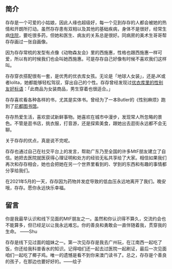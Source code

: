 ## 简介

存存是一个可爱的小姑娘，因此人缘也超级好，每一个见到存存的人都会被她的热情和开朗所打动。虽然存存患有双相以及其他的基础疾病，身体不是很好，经常生病[住院](https://twitter.com/donotexist_A/status/1383379769903910915?s=20)，要吃很多药，但她和医生、病友的关系总是很好。同病房的美术生哥哥帮存存画过一张自画像。

<PhotoScroll photos="[
        '${dataHost}/people/donotexist_a/photos/portrait.jpg', 
    ]" />

因为存存常梳的发型有点像《动物森友会》里的西施惠，性格也跟西施惠一样可爱，所以有的时候我们也会叫她西施惠。可是存存自己好像有时候不喜欢我们这样叫。

存存穿衣搭配很有一套，是优秀的优衣库女孩。无论是「地球人女装」，还是JK或者lolita，她都能够轻松驾驭，穿出自己的个性。存存曾经发现过[优衣库里的性别友好标语](https://twitter.com/donotexist_A/status/1352976196766633985?s=20)：「此商品为女装商品，男生穿着也很适合。」

存存喜欢看各种各样的书，尤其是实体书。曾经为了一本Butler的《性别麻烦》跑到了[花都图书馆](https://twitter.com/donotexist_A/status/1358339066056482817?s=20)。

存存热爱生活，喜欢尝试新鲜事物。她喜欢在城市中漫步，发现常人所忽略的景色。不管是逛书店，挑衣服，打音游，还是探索美食，跟她出去逛街永远都不会无聊。

关于存存的优点，真是说不完呢。

存存也通过自己在社交平台上的发言，帮助广东乃至全国的许多MtF朋友建立了自信。她把去医院就医获得心理证明和处方的经验无私共享给了大家。相信如果我们再次和存存相会，她也会把她在另一个世界里看到的、学到的东西和有趣的事情都分享给我们。

在2021年5月的一天，存存因为药物并发症导致的低血压永远地离开了我们。晚安哦，存存。愿你永远快乐幸福。


## 留言

你是我最早认识和线下见面的MtF朋友之一。虽然和你认识得不算久，交流约会也不能算多，但已经足以让我永远难忘。你的善良和勇敢会一直伴随着我，贯穿我的生命。 ——Shu

存存是线下见过面的姐妹之一。第一次见存存是我去广州玩，在江南西一起吃了饭，你还给我科普香水的知识。记得咱们还一起去过医院一起刷证，最后一次见面咱们一起吃了椰子鸡。唯一的遗憾是看不到你来澳门读书了。总之，存存是个善良的孩子，在那边也要好好的。——绘子
